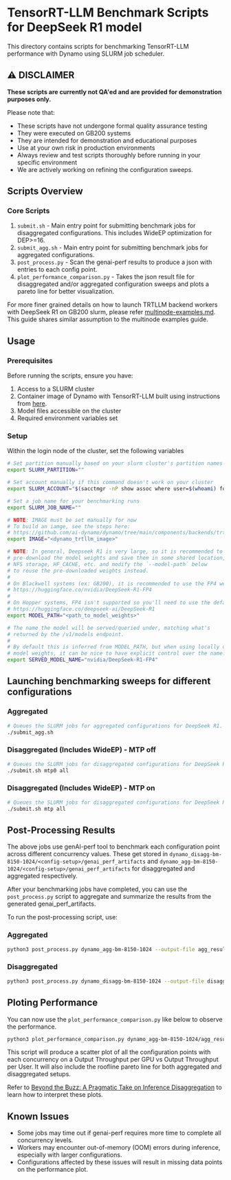 <!--
SPDX-FileCopyrightText: Copyright (c) 2025 NVIDIA CORPORATION & AFFILIATES. All rights reserved.
SPDX-License-Identifier: Apache-2.0

Licensed under the Apache License, Version 2.0 (the "License");
you may not use this file except in compliance with the License.
You may obtain a copy of the License at

http://www.apache.org/licenses/LICENSE-2.0

Unless required by applicable law or agreed to in writing, software
distributed under the License is distributed on an "AS IS" BASIS,
WITHOUT WARRANTIES OR CONDITIONS OF ANY KIND, either express or implied.
See the License for the specific language governing permissions and
limitations under the License.
-->

# TensorRT-LLM Benchmark Scripts for DeepSeek R1 model

This directory contains scripts for benchmarking TensorRT-LLM performance with Dynamo using SLURM job scheduler.

## ⚠️ DISCLAIMER
**These scripts are currently not QA'ed and are provided for demonstration purposes only.**

Please note that:

- These scripts have not undergone formal quality assurance testing
- They were executed on GB200 systems
- They are intended for demonstration and educational purposes
- Use at your own risk in production environments
- Always review and test scripts thoroughly before running in your specific environment
- We are actively working on refining the configuration sweeps.

## Scripts Overview

### Core Scripts

1. `submit.sh` - Main entry point for submitting benchmark jobs for disaggregated configurations. This includes WideEP optimization for DEP>=16.
2. `submit_agg.sh` - Main entry point for submitting benchmark jobs for aggregated configurations.
3. `post_process.py` - Scan the genai-perf results to produce a json with entries to each config point.
4. `plot_performance_comparison.py` - Takes the json result file for disaggregated and/or aggregated configuration sweeps and plots a pareto line for better visualization.

For more finer grained details on how to launch TRTLLM backend workers with DeepSeek R1 on GB200 slurm, please refer [multinode-examples.md](../multinode/multinode-examples.md). This guide shares similar assumption to the multinode examples guide.

## Usage

### Prerequisites

Before running the scripts, ensure you have:
1. Access to a SLURM cluster
2. Container image of Dynamo with TensorRT-LLM built using instructions from [here](https://github.com/ai-dynamo/dynamo/tree/main/components/backends/trtllm#build-docker).
3. Model files accessible on the cluster
4. Required environment variables set

### Setup

Within the login node of the cluster, set the following variables

```bash
# Set partition manually based on your slurm cluster's partition names
export SLURM_PARTITION=""

# Set account manually if this command doesn't work on your cluster
export SLURM_ACCOUNT="$(sacctmgr -nP show assoc where user=$(whoami) format=account)"

# Set a job name for your benchmarking runs
export SLURM_JOB_NAME=""

# NOTE: IMAGE must be set manually for now
# To build an iamge, see the steps here:
# https://github.com/ai-dynamo/dynamo/tree/main/components/backends/trtllm#build-docker
export IMAGE="<dynamo_trtllm_image>"

# NOTE: In general, Deepseek R1 is very large, so it is recommended to
# pre-download the model weights and save them in some shared location,
# NFS storage, HF_CACHE, etc. and modify the `--model-path` below
# to reuse the pre-downloaded weights instead.
#
# On Blackwell systems (ex: GB200), it is recommended to use the FP4 weights:
# https://huggingface.co/nvidia/DeepSeek-R1-FP4
#
# On Hopper systems, FP4 isn't supported so you'll need to use the default weights:
# https://huggingface.co/deepseek-ai/DeepSeek-R1
export MODEL_PATH="<path_to_model_weights>"

# The name the model will be served/queried under, matching what's
# returned by the /v1/models endpoint.
#
# By default this is inferred from MODEL_PATH, but when using locally downloaded
# model weights, it can be nice to have explicit control over the name.
export SERVED_MODEL_NAME="nvidia/DeepSeek-R1-FP4"
```

## Launching benchmarking sweeps for different configurations

### Aggregated

```bash
# Queues the SLURM jobs for aggregated configurations for DeepSeek R1.
./submit_agg.sh
```

### Disaggregated (Includes WideEP) - MTP off

```bash
# Queues the SLURM jobs for disaggregated configurations for DeepSeek R1 without MTP
./submit.sh mtp0 all
```

### Disaggregated (Includes WideEP) - MTP on

```bash
# Queues the SLURM jobs for disaggregated configurations for DeepSeek R1 with MTP
./submit.sh mtp all
```

## Post-Processing Results

The above jobs use genAI-perf tool to benchmark each configuration point across different concurrency values. These get stored in `dynamo_disagg-bm-8150-1024/<config-setup>/genai_perf_artifacts` and `dynamo_agg-bm-8150-1024/<config-setup>/genai_perf_artifacts` for disaggregated and aggregated respectively.

After your benchmarking jobs have completed, you can use the `post_process.py` script to aggregate and summarize the results from the generated genai_perf_artifacts.

To run the post-processing script, use:

### Aggregated

```bash
python3 post_process.py dynamo_agg-bm-8150-1024 --output-file agg_result.json
```

### Disaggregated

```bash
python3 post_process.py dynamo_disagg-bm-8150-1024 --output-file disagg_result.json
```

## Ploting Performance

You can now use the `plot_performance_comparison.py` like below to observe the performance.

```bash
python3 plot_performance_comparison.py dynamo_agg-bm-8150-1024/agg_result.json dynamo_disagg-bm-8150-1024/disagg_result.json -o performance_plot.png
```

This script will produce a scatter plot of all the configuration points with each concurrency on a Output Throughput per GPU vs Output Throughput per User. It will also include the roofline pareto line for both aggregated and disaggregated setups.

Refer to [Beyond the Buzz: A Pragmatic Take on Inference Disaggregation](https://arxiv.org/html/2506.05508v1) to learn how to interpret these plots.

## Known Issues

- Some jobs may time out if genai-perf requires more time to complete all concurrency levels.
- Workers may encounter out-of-memory (OOM) errors during inference, especially with larger configurations.
- Configurations affected by these issues will result in missing data points on the performance plot.
